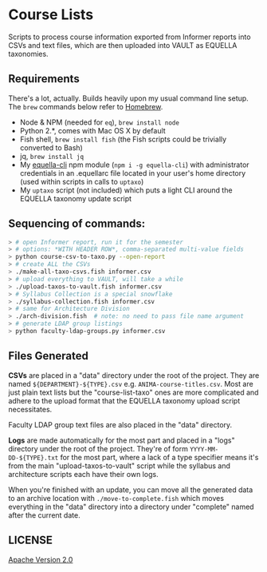 # Course Lists

Scripts to process course information exported from Informer reports into CSVs and text files, which are then uploaded into VAULT as EQUELLA taxonomies.

## Requirements

There's a lot, actually. Builds heavily upon my usual command line setup. The `brew` commands below refer to [Homebrew](http://brew.sh).

- Node & NPM (needed for `eq`), `brew install node`
- Python 2.\*, comes with Mac OS X by default
- Fish shell, `brew install fish` (the Fish scripts could be trivially converted to Bash)
- jq, `brew install jq`
- My [equella-cli](https://github.com/cca/equella_cli) npm module (`npm i -g equella-cli`) with administrator credentials in an .equellarc file located in your user's home directory (used within scripts in calls to `uptaxo`)
- My `uptaxo` script (not included) which puts a light CLI around the EQUELLA taxonomy update script

## Sequencing of commands:

```sh
> # open Informer report, run it for the semester
> # options: *WITH HEADER ROW*, comma-separated multi-value fields
> python course-csv-to-taxo.py --open-report
> # create ALL the CSVs
> ./make-all-taxo-csvs.fish informer.csv
> # upload everything to VAULT, will take a while
> ./upload-taxos-to-vault.fish informer.csv
> # Syllabus Collection is a special snowflake
> ./syllabus-collection.fish informer.csv
> # same for Architecture Division
> ./arch-division.fish  # note: no need to pass file name argument
> # generate LDAP group listings
> python faculty-ldap-groups.py informer.csv
```

## Files Generated

**CSVs** are placed in a "data" directory under the root of the project. They are named `${DEPARTMENT}-${TYPE}.csv` e.g. `ANIMA-course-titles.csv`. Most are just plain text lists but the "course-list-taxo" ones are more complicated and adhere to the upload format that the EQUELLA taxonomy upload script necessitates.

Faculty LDAP group text files are also placed in the "data" directory.

**Logs** are made automatically for the most part and placed in a "logs" directory under the root of the project. They're of form `YYYY-MM-DD-${TYPE}.txt` for the most part, where a lack of a type specifier means it's from the main "upload-taxos-to-vault" script while the syllabus and architecture scripts each have their own logs.

When you're finished with an update, you can move all the generated data to an archive location with `./move-to-complete.fish` which moves everything in the "data" directory into a directory under "complete" named after the current date.

## LICENSE

[Apache Version 2.0](http://www.apache.org/licenses/LICENSE-2.0)

